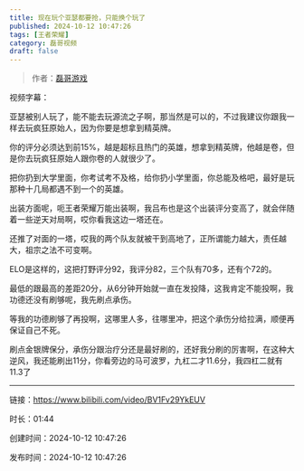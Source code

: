 ```yaml
---
title: 现在玩个亚瑟都要抢，只能换个玩了
published: 2024-10-12 10:47:26
tags: [王者荣耀]
category: 磊哥视频
draft: false
---
```



> 作者：[磊哥游戏](https://space.bilibili.com/268941858?spm_id_from=333.788.upinfo.head.click)

视频字幕：

亚瑟被别人玩了，能不能去玩源流之子啊，那当然是可以的，不过我建议你跟我一样去玩疯狂原始人，因为你要是想拿到精英牌。

你的评分必须达到前15%，越是超标且热门的英雄，想拿到精英牌，他越是卷，但是你去玩疯狂原始人跟你卷的人就很少了。

把你扔到大学里面，你考试考不及格，给你扔小学里面，你总能及格吧，最好是玩那种十几局都遇不到一个的英雄。

出装方面呢，呃王者荣耀万能出装啊，我吕布也是这个出装评分变高了，就会伴随着一些逆天对局啊，哎你看我这边一塔还在。

还推了对面的一塔，哎我的两个队友就被干到高地了，正所谓能力越大，责任越大，祖宗之法不可变啊。

ELO是这样的，这把打野评分92，我评分82，三个队有70多，还有个72的。

最低的跟最高的差距20分，从6分钟开始就一直在发投降，这我肯定不能投啊，我功德还没有刷够呢，我先刷点承伤。

等我的功德刷够了再投啊，这哪里人多，往哪里冲，把这个承伤分给拉满，顺便再保证自己不死。

刷点金银牌保分，承伤分跟治疗分还是最好刷的，还好我分刷的厉害啊，在这种大逆风，我还能刷出11分，你看旁边的马可波罗，九杠二才11.6分，我四杠二就有11.3了

---


链接：https://www.bilibili.com/video/BV1Fv29YkEUV



时长：01:44

创建时间：2024-10-12 10:47:26

发布时间：2024-10-12 10:47:26
